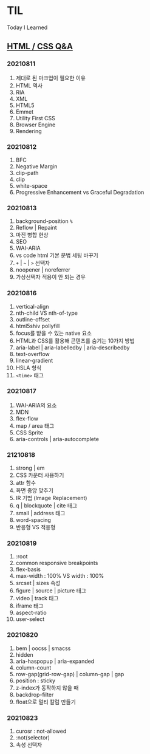 # TIL
Today I Learned

## [HTML / CSS Q&A](https://near-earthworm-ccc.notion.site/1-2-HTML-CSS-Q-A-e0e4d5d2ccfe4f489bcc8b7c4043a7f2)

### 20210811
1. 제대로 된 마크업이 필요한 이유
1. HTML 역사
1. RIA
1. XML
1. HTML5
1. Emmet
1. Utility First CSS
1. Browser Engine
1. Rendering

### 20210812
1. BFC
1. Negative Margin
1. clip-path
1. clip
1. white-space
1. Progressive Enhancement vs Graceful Degradation

### 20210813
1. background-position `%`
1. Reflow | Repaint
1. 마진 병합 현상
1. SEO
1. WAI-ARIA
1. vs code html 기본 문법 세팅 바꾸기
1. `+` | `~` | `>` 선택자
1. noopener | noreferrer
1. 가상선택자 적용이 안 되는 경우

### 20210816
1. vertical-align
1. nth-child VS nth-of-type
1. outline-offset
1. html5shiv pollyfill
1. focus를 받을 수 있는 native 요소
1. HTML과 CSS를 활용해 콘텐츠를 숨기는 10가지 방법
1. aria-label | aria-labelledby | aria-describedby
1. text-overflow
1. linear-gradient
1. HSLA 형식
1. `<time>` 태그

### 20210817
1. WAI-ARIA의 요소
1. MDN
1. flex-flow
1. map / area 태그
1. CSS Sprite
1. aria-controls | aria-autocomplete

### 21210818
1. strong | em
1. CSS 카운터 사용하기
1. attr 함수
1. 화면 중앙 맞추기
1. IR 기법 (Image Replacement)
1. q | blockquote | cite 태그
1. small | address 태그
1. word-spacing
1. 반응형 VS 적응형

### 20210819
1. :root
1. common responsive breakpoints
1. flex-basis
1. max-width : 100% VS width : 100%
1. srcset | sizes 속성
1. figure | source | picture 태그
1. video | track 태그
1. iframe 태그
1. aspect-ratio
1. user-select


### 20210820
1. bem | oocss | smacss
1. hidden
1. aria-haspopup | aria-expanded
1. column-count
1. row-gap(grid-row-gap) | column-gap | gap
1. position : sticky
1. z-index가 동작하지 않을 때
1. backdrop-filter
1. float으로 멀티 칼럼 만들기

### 20210823
1. curosr : not-allowed
1. :not(selector)
1. 속성 선택자